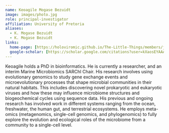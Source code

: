 ```yaml
---
name: Keoagile Mogase Bezuidt
image: images/photo.jpg
role: principal-investigator
affiliation: University of Pretoria
aliases:
  - K. Mogase Bezuidt
  - K. Mogase Bezuidt
links:
  home-page: [https://holoviromic.github.io/The-Little-Things/members/jane-smith.html]
  google-scholar: [https://scholar.google.com/citations?user=kXaosEYAAAAJ&hl=en&authuser=1]
---
```


Keoagile holds a PhD in bioinformatics. He is currently a researcher, and an interim Marine Microbiomics SARChI Chair. His research involves using evolutionary genomics to study gene exchange events and microevolutionary processes that shape microbial communities in their natural habitats. This includes discovering novel prokaryotic and eukaryotic viruses and how these may influence microbiome structures and biogeochemical cycles using sequence data. His previous and ongoing research has involved work in different systems ranging from the ocean, freshwater, the human gut, and terrestrial ecosystems. He employs meta-omics (metagenomics, single-cell genomics, and phylogenomics) to fully explore the evolution and ecological roles of the microbiome from a community to a single-cell level.
